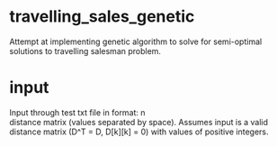 # travelling_sales_genetic
Attempt at implementing genetic algorithm to solve for semi-optimal solutions to travelling salesman problem.

# input
Input through test txt file in format:
n\
distance matrix (values separated by space). Assumes input is a valid distance matrix (D^T = D, D[k][k] = 0) with values of positive integers.

